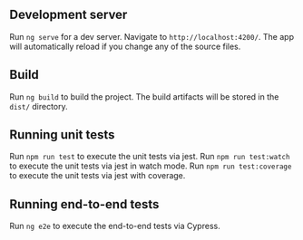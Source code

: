 ## Development server

Run `ng serve` for a dev server. Navigate to `http://localhost:4200/`. The app will automatically reload if you change any of the source files.

## Build

Run `ng build` to build the project. The build artifacts will be stored in the `dist/` directory.

## Running unit tests

Run `npm run test` to execute the unit tests via jest.
Run `npm run test:watch` to execute the unit tests via jest in watch mode.
Run `npm run test:coverage` to execute the unit tests via jest with coverage.

## Running end-to-end tests
Run `ng e2e` to execute the end-to-end tests via Cypress.
